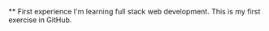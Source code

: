 ** First experience
I'm learning full stack web development.
This is my first exercise in GitHub.  
